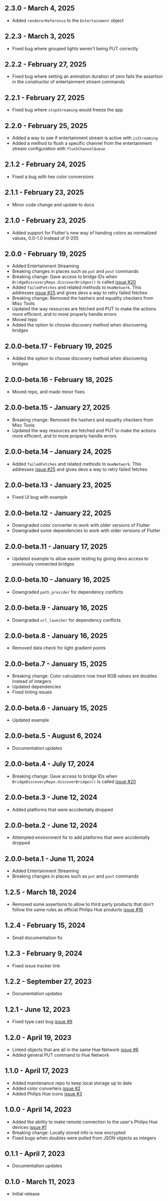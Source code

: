 ## 2.3.0 - March 4, 2025

- Added `rendererReference` to the `Entertainment` object

## 2.2.3 - March 3, 2025

- Fixed bug where grouped lights weren't being PUT correctly

## 2.2.2 - February 27, 2025

- Fixed bug where setting an animation duration of zero fails the assertion in the constructor of entertainment stream commands

## 2.2.1 - February 27, 2025

- Fixed bug where `stopStreaming` would freeze the app

## 2.2.0 - February 25, 2025

- Added a way to see if entertainment stream is active with `isStreaming`
- Added a method to flush a specific channel from the entertainment stream configuration with `flushChannelQueue`

## 2.1.2 - February 24, 2025

- Fixed a bug with hex color conversions

## 2.1.1 - February 23, 2025

- Minor code change and update to docs

## 2.1.0 - February 23, 2025

- Added support for Flutter's new way of handing colors as normalized values, 0.0-1.0 instead of 0-255

## 2.0.0 - February 19, 2025

- Added Entertainment Streaming
- Breaking changes in places such as `put` and `post` commands
- Breaking change: Gave access to bridge IDs when `BridgeDiscoveryRepo.discoverBridges()` is called [issue #20](https://github.com/babincc/flutter_workshop/issues/20)
- Added `failedFetches` and related methods to `HueNetwork`. This addresses [issue #25](https://github.com/babincc/flutter_workshop/issues/25) and gives devs a way to retry failed fetches
- Breaking change: Removed the hashers and equality checkers from Misc Tools
- Updated the way resources are fetched and PUT to make the actions more efficient, and to more properly handle errors
- Moved repo
- Added the option to choose discovery method when discovering bridges

## 2.0.0-beta.17 - February 19, 2025

- Added the option to choose discovery method when discovering bridges

## 2.0.0-beta.16 - February 18, 2025

- Moved repo, and made minor fixes

## 2.0.0-beta.15 - January 27, 2025

- Breaking change: Removed the hashers and equality checkers from Misc Tools
- Updated the way resources are fetched and PUT to make the actions more efficient, and to more properly handle errors

## 2.0.0-beta.14 - January 24, 2025

- Added `failedFetches` and related methods to `HueNetwork`. This addresses [issue #25](https://github.com/babincc/flutter_workshop/issues/25) and gives devs a way to retry failed fetches

## 2.0.0-beta.13 - January 23, 2025

- Fixed UI bug with example

## 2.0.0-beta.12 - January 22, 2025

- Downgraded color converter to work with older versions of Flutter
- Downgraded some dependencies to work with older versions of Flutter

## 2.0.0-beta.11 - January 17, 2025

- Updated example to allow easier testing by giving devs access to previously connected bridges

## 2.0.0-beta.10 - January 16, 2025

- Downgraded `path_provider` for dependency conflicts

## 2.0.0-beta.9 - January 16, 2025

- Downgraded `url_launcher` for dependency conflicts

## 2.0.0-beta.8 - January 16, 2025

- Removed data check for light gradient points

## 2.0.0-beta.7 - January 15, 2025

- Breaking change: Color calculators now treat RGB values are doubles instead of integers
- Updated dependencies
- Fixed linting issues

## 2.0.0-beta.6 - January 15, 2025

- Updated example

## 2.0.0-beta.5 - August 6, 2024

- Documentation updates

## 2.0.0-beta.4 - July 17, 2024

- Breaking change: Gave access to bridge IDs when `BridgeDiscoveryRepo.discoverBridges()` is called [issue #20](https://github.com/babincc/flutter_workshop/issues/20)

## 2.0.0-beta.3 - June 12, 2024

- Added platforms that were accidentally dropped

## 2.0.0-beta.2 - June 12, 2024

- Attempted environment fix to add platforms that were accidentally dropped

## 2.0.0-beta.1 - June 11, 2024

- Added Entertainment Streaming
- Breaking changes in places such as `put` and `post` commands

## 1.2.5 - March 18, 2024

- Removed some assertions to allow to third party products that don't follow the same rules as official Philips Hue products [issue #16](https://github.com/babincc/flutter_workshop/issues/16)

## 1.2.4 - February 15, 2024

- Small documentation fix

## 1.2.3 - February 9, 2024

- Fixed issue tracker link

## 1.2.2 - September 27, 2023

- Documentation updates

## 1.2.1 - June 12, 2023

- Fixed type cast bug [issue #9](https://github.com/babincc/flutter_workshop/issues/9)

## 1.2.0 - April 19, 2023

- Linked objects that are all in the same Hue Network [issue #6](https://github.com/babincc/flutter_workshop/issues/6)
- Added general PUT command to Hue Network

## 1.1.0 - April 17, 2023

- Added maintenance repo to keep local storage up to date
- Added color converters [issue #2](https://github.com/babincc/flutter_workshop/issues/2)
- Added Philips Hue icons [issue #3](https://github.com/babincc/flutter_workshop/issues/3)

## 1.0.0 - April 14, 2023

- Added the ability to make remote connection to the user's Philips Hue devices [issue #1](https://github.com/babincc/flutter_workshop/issues/1)
- Breaking change: Locally stored info is now encrypted
- Fixed bugs when doubles were pulled from JSON objects as integers

## 0.1.1 - April 7, 2023

- Documentation updates

## 0.1.0 - March 11, 2023

- Initial release

